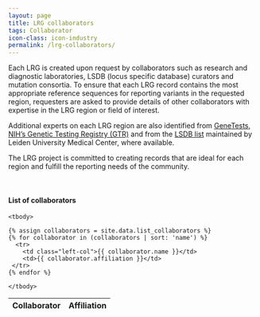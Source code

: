 ```yaml
---
layout: page
title: LRG collaborators
tags: Collaborator
icon-class: icon-industry
permalink: /lrg-collaborators/
---
```



Each LRG is created upon request by collaborators such as research and diagnostic laboratories, LSDB (locus specific database) curators and mutation consortia. To ensure that each LRG record contains the most appropriate reference sequences for reporting variants in the requested region, requesters are asked to provide details of other collaborators with expertise in the LRG region or field of interest.  

Additional experts on each LRG region are also identified from [GeneTests](http://genetests.org/), [NIH’s Genetic Testing Registry (GTR)](http://www.ncbi.nlm.nih.gov/gtr) and from the [LSDB list](http://www.lovd.nl/LSDBs) maintained by Leiden University Medical Center, where available.  

The LRG project is committed to creating records that are ideal for each region and fulfill the reporting needs of the community.

<br />
<h4>List of collaborators</h4>

<div class="col-lg-10 col-lg-offset-1">
  <table class="table table-hover">
    <thead>
      <tr class="sorttable_header">
        <th>Collaborator</th>
        <th>Affiliation</th>
      </tr>
    </thead>

    <tbody>
      
    {% assign collaborators = site.data.list_collaborators %}
    {% for collaborator in (collaborators | sort: 'name') %}
      <tr>
        <td class="left-col">{{ collaborator.name }}</td>
        <td>{{ collaborator.affiliation }}</td>
     </tr>
    {% endfor %} 

    </tbody>
  </table>
</div>
